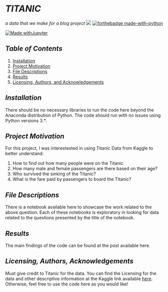 # _TITANIC_
_a data that we make for a blog project_
![](https://cdn0-production-images-kly.akamaized.net/UoApBBQ0saxhgMmIVohxdA3sgoA=/1280x720/smart/filters:quality(75):strip_icc():format(webp)/kly-media-production/medias/1138451/original/005058700_1455183057-Titanic_II-01.jpg)
[![forthebadge made-with-python](http://ForTheBadge.com/images/badges/made-with-python.svg)](https://www.python.org/)

[![Made withJupyter](https://img.shields.io/badge/Made%20with-Jupyter-orange?style=for-the-badge&logo=Jupyter)](https://jupyter.org/try)

## _Table of Contents_

1. [Installation](#Installation)
2. [Project Motivation](#ProjectMotivation)
3. [File Descriptions](#FileDescribtion)
4. [Results](#Results)
5. [Licensing, Authors, and Acknowledgements](#Licensing,Authors,andAcknowledgements)

## _Installation_
There should be no necessary libraries to run the code here beyond the Anaconda distribution of Python. The code should run with no issues using Python versions 3.*.

## _Project Motivation_<a name="ProjectMotivation"></a>
For this project, I was interestested in using Titanic Data from Kaggle to better understand:

1. How to find out how many people were on the Titanic
2. How many male and female passengers are there based on their age?
3. Who survived the sinking of the Titanic?
4. What is the fare paid by passengers to board the Titanic?
  
## _File Descriptions_<a name="FileDescribtion"></a>

There is a notebook available here to showcase the work related to the above question. Each of these notebooks is exploratory in looking for data related to the questions presented by the title of the notebook.

## _Results_
The main findings of the code can be found at the post available here.

## _Licensing, Authors, Acknowledgements_<a name="Licensing,Authors,andAcknowledgements"></a>
Must give credit to Titanic for the data. You can find the Licensing for the data and other descriptive information at the Kaggle link available [here](https://www.kaggle.com/). Otherwise, feel free to use the code here as you would like!






